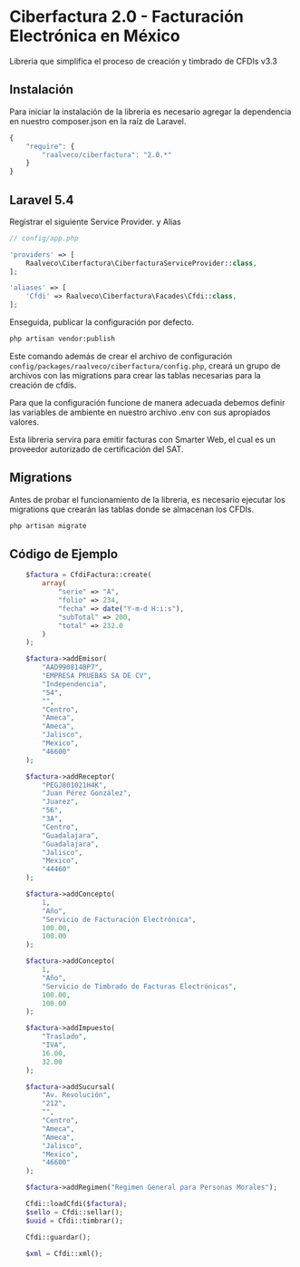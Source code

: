 # Ciberfactura 2.0 - Facturación Electrónica en México

Libreria que simplifica el proceso de creación y timbrado de CFDIs v3.3

## Instalación

Para iniciar la instalación de la libreria es necesario agregar la dependencia en nuestro composer.json en la raíz de Laravel.

```js
{
    "require": {
        "raalveco/ciberfactura": "2.0.*"
    }
}
```

## Laravel 5.4

Registrar el siguiente Service Provider. y Alias

```php
// config/app.php

'providers' => [
    Raalveco\Ciberfactura\CiberfacturaServiceProvider::class,
];

'aliases' => [
    'Cfdi' => Raalveco\Ciberfactura\Facades\Cfdi::class,
];
```

Enseguida, publicar la configuración por defecto.

```bash
php artisan vendor:publish
```

Este comando además de crear el archivo de configuración `config/packages/raalveco/ciberfactura/config.php`, creará un grupo de archivos con las migrations para crear las tablas necesarias para la creación de cfdis.

Para que la configuración funcione de manera adecuada debemos definir las variables de ambiente en nuestro archivo .env con sus apropiados valores.

Esta libreria servira para emitir facturas con Smarter Web, el cual es un proveedor autorizado de certificación del SAT.

## Migrations

Antes de probar el funcionamiento de la libreria, es necesario ejecutar los migrations que crearán las tablas donde se almacenan los CFDIs.

```bash
php artisan migrate
```

## Código de Ejemplo

```php
    $factura = CfdiFactura::create(
        array(
            "serie" => "A",
            "folio" => 234,
            "fecha" => date("Y-m-d H:i:s"),
            "subTotal" => 200,
            "total" => 232.0
        )
    );

    $factura->addEmisor(
        "AAD990814BP7",
        "EMPRESA PRUEBAS SA DE CV",
        "Independencia",
        "54",
        "",
        "Centro",
        "Ameca",
        "Ameca",
        "Jalisco",
        "Mexico",
        "46600"
    );

    $factura->addReceptor(
        "PEGJ801021H4K",
        "Juan Pérez González",
        "Juarez",
        "56",
        "3A",
        "Centro",
        "Guadalajara",
        "Guadalajara",
        "Jalisco",
        "Mexico",
        "44460"
    );

    $factura->addConcepto(
        1,
        "Año",
        "Servicio de Facturación Electrónica",
        100.00,
        100.00
    );

    $factura->addConcepto(
        1,
        "Año",
        "Servicio de Timbrado de Facturas Electrónicas",
        100.00,
        100.00
    );

    $factura->addImpuesto(
        "Traslado",
        "IVA",
        16.00,
        32.00
    );

    $factura->addSucursal(
        "Av. Revolución",
        "212",
        "",
        "Centro",
        "Ameca",
        "Ameca",
        "Jalisco",
        "Mexico",
        "46600"
    );

    $factura->addRegimen("Regimen General para Personas Morales");

    Cfdi::loadCfdi($factura);
    $sello = Cfdi::sellar();
    $uuid = Cfdi::timbrar();

    Cfdi::guardar();

    $xml = Cfdi::xml();

```
